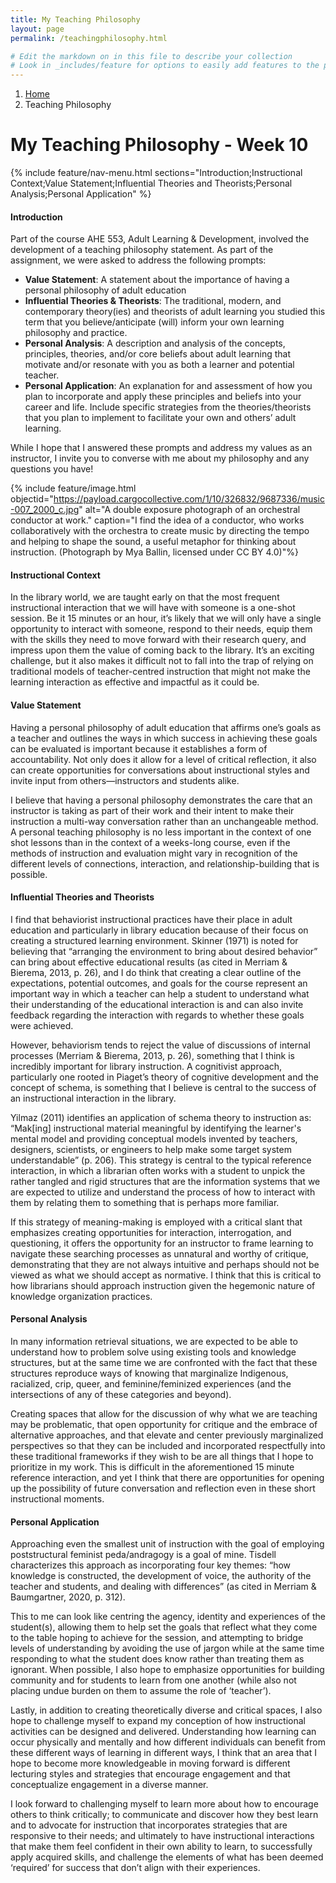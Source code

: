 ```yaml
---
title: My Teaching Philosophy
layout: page
permalink: /teachingphilosophy.html

# Edit the markdown on in this file to describe your collection
# Look in _includes/feature for options to easily add features to the page
---
```

<nav style="--bs-breadcrumb-divider: url(&#34;data:image/svg+xml,%3Csvg xmlns='http://www.w3.org/2000/svg' width='8' height='8'%3E%3Cpath d='M2.5 0L1 1.5 3.5 4 1 6.5 2.5 8l4-4-4-4z' fill='currentColor'/%3E%3C/svg%3E&#34;);" aria-label="breadcrumb">
  <ol class="breadcrumb">
    <li class="breadcrumb-item"><a href="#">Home</a></li>
    <li class="breadcrumb-item active" aria-current="page">Teaching Philosophy</li>
  </ol>
</nav>
<div class="col-md-10 my-auto">
<h1> My Teaching Philosophy - Week 10 </h1>
  
{% include feature/nav-menu.html sections="Introduction;Instructional Context;Value Statement;Influential Theories and Theorists;Personal Analysis;Personal Application" %}
  
  <h4 style-"color=#427C85;> Introduction </h4>
<p class="py-2" style="width=75ch;"> 
Part of the course AHE 553, Adult Learning & Development, involved the development of a teaching philosophy statement. As part of the assignment, we were asked to address the following prompts:

<ul>

<li><b>Value Statement</b>: A statement about the importance of having a personal philosophy of adult education</li>
<li><b>Influential Theories & Theorists</b>: The traditional, modern, and contemporary theory(ies) and theorists of adult learning you studied this term that you believe/anticipate (will) inform your own learning philosophy and practice.</li>
<li><b>Personal Analysis</b>: A description and analysis of the concepts, principles, theories, and/or core beliefs about adult learning that motivate and/or resonate with you as both a learner and potential teacher.</li>
<li><b>Personal Application</b>: An explanation for and assessment of how you plan to incorporate and apply these principles and beliefs into your career and life. Include specific strategies from the theories/theorists that you plan to implement to facilitate your own and others’ adult learning.</li>
</ul>

While I hope that I answered these prompts and address my values as an instructor, I invite you to converse with me about my philosophy and any questions you have!
  </p>
  
   {% include feature/image.html objectid="https://payload.cargocollective.com/1/10/326832/9687336/music-007_2000_c.jpg" alt="A double exposure photograph of an orchestral conductor at work." caption="I find the idea of a conductor, who works collaboratively with the orchestra to create music by directing the tempo and helping to shape the sound, a useful metaphor for thinking about instruction. (Photograph by Mya Ballin, licensed under CC BY 4.0)"%}

  <h4> Instructional Context </h4>
<p class="py-2" style="width=75ch;"> 
In the library world, we are taught early on that the most frequent instructional interaction that we will have with someone is a one-shot session. Be it 15 minutes or an hour, it’s likely that we will only have a single opportunity to interact with someone, respond to their needs, equip them with the skills they need to move forward with their research query, and impress upon them the value of coming back to the library. It’s an exciting challenge, but it also makes it difficult not to fall into the trap of relying on traditional models of teacher-centred instruction that might not make the learning interaction as effective and impactful as it could be.
 </p>

  <h4> Value Statement </h4>
<p class="py-2" style="width=75ch;"> 
Having a personal philosophy of adult education that affirms one’s goals as a teacher and outlines the ways in which success in achieving these goals can be evaluated is important because it establishes a form of accountability. Not only does it allow for a level of critical reflection, it also can create opportunities for conversations about instructional styles and invite input from others—instructors and students alike.
  </p>
  <p class="py-2" style="width=75ch;"> 
I believe that having a personal philosophy demonstrates the care that an instructor is taking as part of their work and their intent to make their instruction a multi-way conversation rather than an unchangeable method. A personal teaching philosophy is no less important in the context of one shot lessons than in the context of a weeks-long course, even if the methods of instruction and evaluation might vary in recognition of the different levels of connections, interaction, and relationship-building that is possible.
  </p>
  <h4> Influential Theories and Theorists </h4>

<p class="py-2" style="width=75ch;"> 
I find that behaviorist instructional practices have their place in adult education and particularly in library education because of their focus on creating a structured learning environment. Skinner (1971) is noted for believing that “arranging the environment to bring about desired behavior” can bring about effective educational results (as cited in Merriam & Bierema, 2013, p. 26), and I do think that creating a clear outline of the expectations, potential outcomes, and goals for the course represent an important way in which a teacher can help a student to understand what their understanding of the educational interaction is and can also invite feedback regarding the interaction with regards to whether these goals were achieved.
</p>
<p class="py-2" style="width=75ch;"> 
However, behaviorism tends to reject the value of discussions of internal processes (Merriam & Bierema, 2013, p. 26), something that I think is incredibly important for library instruction. A cognitivist approach, particularly one rooted in Piaget’s theory of cognitive development and the concept of schema, is something that I believe is central to the success of an instructional interaction in the library.
  </p>
  <p class="py-2" style="width=75ch;"> 
Yilmaz (2011) identifies an application of schema theory to instruction as: “Mak[ing] instructional material meaningful by identifying the learner's mental model and providing conceptual models invented by teachers, designers, scientists, or engineers to help make some target system understandable” (p. 206). This strategy is central to the typical reference interaction, in which a librarian often works with a student to unpick the rather tangled and rigid structures that are the information systems that we are expected to utilize and understand the process of how to interact with them by relating them to something that is perhaps more familiar.
  </p>
  <p class="py-2" style="width=75ch;"> 
 If this strategy of meaning-making is employed with a critical slant that emphasizes creating opportunities for interaction, interrogation, and questioning, it offers the opportunity for an instructor to frame learning to navigate these searching processes as unnatural and worthy of critique, demonstrating that they are not always intuitive and perhaps should not be viewed as what we should accept as normative. I think that this is critical to how librarians should approach instruction given the hegemonic nature of knowledge organization practices.
</p>

  <h4> Personal Analysis </h4>

<p class="py-2" style="width=75ch;"> 
In many information retrieval situations, we are expected to be able to understand how to problem solve using existing tools and knowledge structures, but at the same time we are confronted with the fact that these structures reproduce ways of knowing that marginalize Indigenous, racialized, crip, queer, and feminine/feminized experiences (and the intersections of any of these categories and beyond).
  </p>
  <p class="py-2" style="width=75ch;"> 
  Creating spaces that allow for the discussion of why what we are teaching may be problematic, that open opportunity for critique and the embrace of alternative approaches, and that elevate and center previously marginalized perspectives so that they can be included and incorporated respectfully into these traditional frameworks if they wish to be are all things that I hope to prioritize in my work. This is difficult in the aforementioned 15 minute reference interaction, and yet I think that there are opportunities for opening up the possibility of future conversation and reflection even in these short instructional moments.
</p>

  <h4> Personal Application </h4>
<p class="py-2" style="width=75ch;"> 
Approaching even the smallest unit of instruction with the goal of employing poststructural feminist peda/andragogy is a goal of mine. Tisdell characterizes this approach as incorporating four key themes: “how knowledge is constructed, the development of voice, the authority of the teacher and students, and dealing with differences” (as cited in Merriam & Baumgartner, 2020, p. 312).
  </p>
   <p class="py-2" style="width=75ch;"> 
  This to me can look like centring the agency, identity and experiences of the student(s), allowing them to help set the goals that reflect what they come to the table hoping to achieve for the session, and attempting to bridge levels of understanding by avoiding the use of jargon while at the same time responding to what the student does know rather than treating them as ignorant. When possible, I also hope to emphasize opportunities for building community and for students to learn from one another (while also not placing undue burden on them to assume the role of ‘teacher’).
  </p>
  <p class="py-2" style="width=75ch;"> 
Lastly, in addition to creating theoretically diverse and critical spaces, I also hope to challenge myself to expand my conception of how instructional activities can be designed and delivered. Understanding how learning can occur physically and mentally and how different individuals can benefit from these different ways of learning in different ways, I think that an area that I hope to become more knowledgeable in moving forward is different lecturing styles and strategies that encourage engagement and that conceptualize engagement in a diverse manner.
  </p>
  <p class="py-2" style="width=75ch;"> 
    I look forward to challenging myself to learn more about how to encourage others to think critically; to communicate and discover how they best learn and to advocate for instruction that incorporates strategies that are responsive to their needs; and ultimately to have instructional interactions that make them feel confident in their own ability to learn, to successfully apply acquired skills, and challenge the elements of what has been deemed ‘required’ for success that don’t align with their experiences.
  </p>
 </div>
